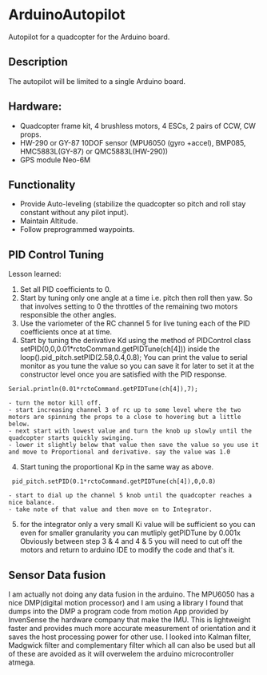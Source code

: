 # ArduinoAutopilot
Autopilot for a quadcopter for the Arduino board.
## Description
The autopilot will be limited to a single Arduino board.
## Hardware:
- Quadcopter frame kit, 4 brushless motors, 4 ESCs, 2 pairs of CCW, CW props.
- HW-290 or GY-87 10DOF sensor (MPU6050 (gyro +accel), BMP085, HMC5883L(GY-87) or QMC5883L(HW-290))
- GPS module Neo-6M
## Functionality
- Provide Auto-leveling (stabilize the quadcopter so pitch and roll stay constant without any pilot input).
- Maintain Altitude.
- Follow preprogrammed waypoints.

## PID Control Tuning
Lesson learned:
1) Set all PID coefficients to 0. 
2) Start by tuning only one angle at a time i.e. pitch then roll then yaw. So that involves setting to 0 the throttles of the remaining two motors responsible the other angles.
2) Use the variometer of the RC channel 5 for live tuning each of the PID coefficients once at at time.
3) Start by tuning the derivative Kd using the method of PIDControl class setPID(0,0,0.01*rctoCommand.getPIDTune(ch[4])) inside the loop().pid_pitch.setPID(2.58,0.4,0.8);
  You can print the value to serial monitor as you tune the value so you can save it for later to set it at the constructor level once you are satisfied with the PID response.
  ```
  Serial.println(0.01*rctoCommand.getPIDTune(ch[4]),7);
  ```
    - turn the motor kill off.
    - start increasing channel 3 of rc up to some level where the two motors are spinning the props to a close to hovering but a little below. 
    - next start with lowest value and turn the knob up slowly until the quadcopter starts quickly swinging.
    - lower it slightly below that value then save the value so you use it and move to Proportional and derivative. say the value was 1.0
 4) Start tuning the proportional Kp in the same way as above.
```
 pid_pitch.setPID(0.1*rctoCommand.getPIDTune(ch[4]),0,0.8)
```
    - start to dial up the channel 5 knob until the quadcopter reaches a nice balance.    
    - take note of that value and then move on to Integrator. 
5) for the integrator only a very small Ki value will be sufficient so you can even for smaller granularity you can mutliply getPIDTune by 0.001x 
Obviously between step 3 & 4 and 4 & 5 you will need to cut off the motors and return to arduino IDE to modify the code and that's it.

## Sensor Data fusion
I am actually not doing any data fusion in the arduino. The MPU6050 has a nice DMP(digital motion processor) and I am using a library I found that dumps into the DMP a program code from motion App provided by InvenSense the hardware company  that make the IMU. This is lightweight faster and provides much more accurate measurement of orientation and it saves the host processing power for other use. I looked into Kalman filter, Madgwick filter and complementary filter which all can also be used but all of these are avoided as it will overwelem the arduino microcontroller atmega.

